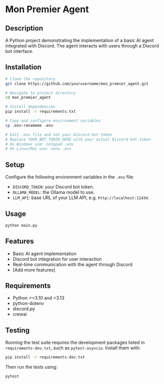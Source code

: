 # Mon Premier Agent

## Description
A Python project demonstrating the implementation of a basic AI agent integrated with Discord. The agent interacts with users through a Discord bot interface.

## Installation
```bash
# Clone the repository
git clone https://github.com/yourusername/mon_premier_agent.git

# Navigate to project directory
cd mon_premier_agent

# Install dependencies
pip install -r requirements.txt

# Copy and configure environment variables
cp .env-renameme .env

# Edit .env file and set your Discord bot token
# Replace YOUR_BOT_TOKEN_HERE with your actual Discord bot token
# On Windows use: notepad .env
# On Linux/Mac use: nano .env

```

## Setup
Configure the following environment variables in the `.env` file:

- `DISCORD_TOKEN`: your Discord bot token.
- `OLLAMA_MODEL`: the Ollama model to use.
- `LLM_API`: base URL of your LLM API, e.g. `http://localhost:11434`.


## Usage
```python
python main.py
```

## Features
- Basic AI agent implementation
- Discord bot integration for user interaction
- Real-time communication with the agent through Discord
- [Add more features]

## Requirements
- Python >=3.10 and <3.13
- python-dotenv
- discord.py
- crewai

## Testing
Running the test suite requires the development packages listed in
`requirements-dev.txt`, such as `pytest-asyncio`.
Install them with:

```bash
pip install -r requirements-dev.txt
```

Then run the tests using:

```bash
pytest
```



